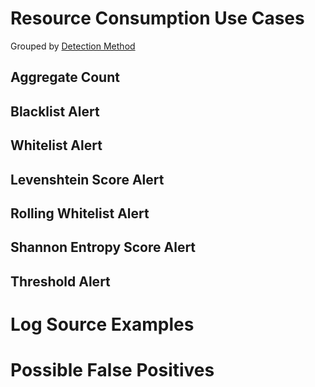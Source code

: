 # Resource Consumption Use Cases

Grouped by [Detection Method](/Detection-Methods.md)

## Aggregate Count


## Blacklist Alert



## Whitelist Alert


## Levenshtein Score Alert


## Rolling Whitelist Alert


## Shannon Entropy Score Alert


## Threshold Alert


# Log Source Examples
 

# Possible False Positives

